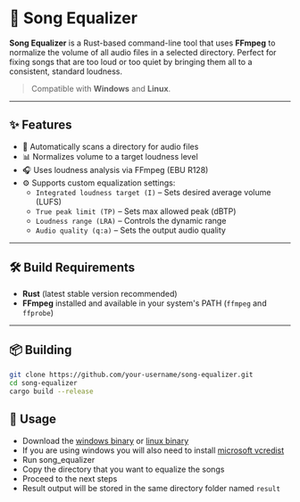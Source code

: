 # 🎵 Song Equalizer

**Song Equalizer** is a Rust-based command-line tool that uses **FFmpeg** to normalize the volume of all audio files in a selected directory. Perfect for fixing songs that are too loud or too quiet by bringing them all to a consistent, standard loudness.

> Compatible with **Windows** and **Linux**.

---

## ✨ Features

- 📂 Automatically scans a directory for audio files
- 📊 Normalizes volume to a target loudness level
- 🎧 Uses loudness analysis via FFmpeg (EBU R128)
- ⚙️ Supports custom equalization settings:
  - `Integrated loudness target (I)` – Sets desired average volume (LUFS)
  - `True peak limit (TP)` – Sets max allowed peak (dBTP)
  - `Loudness range (LRA)` – Controls the dynamic range
  - `Audio quality (q:a)` – Sets the output audio quality

---

## 🛠️ Build Requirements

- **Rust** (latest stable version recommended)
- **FFmpeg** installed and available in your system's PATH (`ffmpeg` and `ffprobe`)

---

## 📦 Building
```bash
git clone https://github.com/your-username/song-equalizer.git
cd song-equalizer
cargo build --release
```

## 🚀 Usage
- Download the [windows binary](https://github.com/LeandroTheDev/song_equalizer/releases/download/1.0/song.equalizer.windows.zip) or [linux binary](https://github.com/LeandroTheDev/song_equalizer/releases/download/1.0/song.equalizer.linux.zip)
- If you are using windows you will also need to install [microsoft vcredist](https://aka.ms/vs/17/release/vc_redist.x64.exe)
- Run song_equalizer
- Copy the directory that you want to equalize the songs
- Proceed to the next steps
- Result output will be stored in the same directory folder named ``result``
